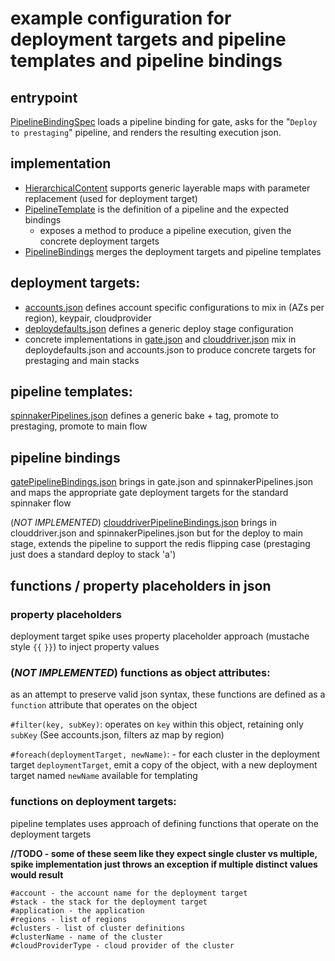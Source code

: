 # example configuration for deployment targets and pipeline templates and pipeline bindings

## entrypoint

[PipelineBindingSpec](src/test/groovy/com/netflix/spinnaker/dcd/pipeline/PipelineBindingsSpec.groovy) loads a pipeline
binding for gate, asks for the "`Deploy to prestaging`" pipeline, and renders the resulting execution json.

## implementation

* [HierarchicalContent](src/main/java/com/netflix/spinnaker/dcd/HierarchicalContent.java) supports generic layerable maps with parameter replacement (used for deployment target)
* [PipelineTemplate](src/main/java/com/netflix/spinnaker/dcd/pipeline/PipelineTemplate.java) is the definition of a pipeline and the expected bindings
  * exposes a method to produce a pipeline execution, given the concrete deployment targets
* [PipelineBindings](src/main/java/com/netflix/spinnaker/dcd/pipeline/PipelineBindings.java) merges the deployment targets and pipeline templates

## deployment targets:

* [accounts.json](src/test/resources/accounts.json) defines account specific configurations to mix in (AZs per region), keypair, cloudprovider
* [deploydefaults.json](src/test/resources/deploydefaults.json) defines a generic deploy stage configuration
* concrete implementations in [gate.json](src/test/resources/gate.json) and [clouddriver.json](src/test/resources/clouddriver.json) mix in deploydefaults.json and accounts.json to produce concrete targets for prestaging and main stacks

## pipeline templates:

[spinnakerPipelines.json](src/test/resources/spinnakerPipelines.json) defines a generic bake + tag, promote to prestaging, promote to main flow

## pipeline bindings

[gatePipelineBindings.json](src/test/resources/gatePipelineBindings.json) brings in gate.json and spinnakerPipelines.json and maps the appropriate gate deployment targets for the standard spinnaker flow

(*NOT IMPLEMENTED*) [clouddriverPipelineBindings.json](src/test/resources/clouddriverPipelineBindings.json) brings in clouddriver.json and spinnakerPipelines.json but for the deploy to main stage, extends the pipeline to support the redis flipping case (prestaging just does a standard deploy to stack 'a')


## functions / property placeholders in json

### property placeholders

deployment target spike uses property placeholder approach (mustache style `{{` `}}`) to inject property values

### (*NOT IMPLEMENTED*) functions as object attributes:

as an attempt to preserve valid json syntax, these functions are defined as a `function` attribute that operates on the object

`#filter(key, subKey)`: operates on `key` within this object, retaining only `subKey` (See accounts.json, filters az map by region)

`#foreach(deploymentTarget, newName)`: - for each cluster in the deployment target `deploymentTarget`, emit a copy of the object, with a new deployment target named `newName` available for templating

### functions on deployment targets:

pipeline templates uses approach of defining functions that operate on the deployment targets

__//TODO - some of these seem like they expect single cluster vs multiple, spike implementation just throws an exception if multiple distinct values would result__
````
#account - the account name for the deployment target
#stack - the stack for the deployment target
#application - the application 
#regions - list of regions 
#clusters - list of cluster definitions
#clusterName - name of the cluster
#cloudProviderType - cloud provider of the cluster
````